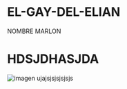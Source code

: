 # EL-GAY-DEL-ELIAN

NOMBRE MARLON 
# HDSJDHASJDA
![imagen](https://user-images.githubusercontent.com/105812540/169180856-c15cd83a-a2c8-4a56-9121-41280ee92442.png)
 ujajsjsjsjsjsjs

